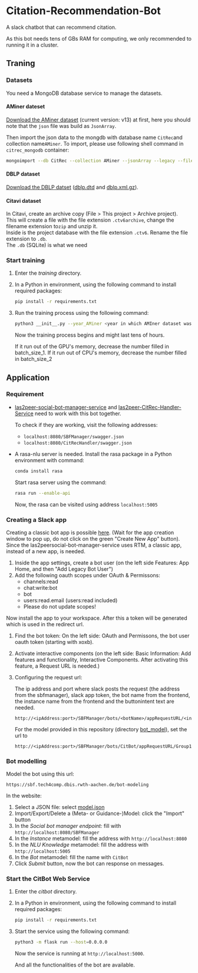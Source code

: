 # Citation-Recommendation-Bot

A slack chatbot that can recommend citation.

As this bot needs tens of GBs RAM for computing, we only recommended to running it in a cluster.

## Traning

### Datasets

You need a MongoDB database service to manage the datasets.

#### AMiner dateset

[Download the AMiner dataset](https://www.aminer.org/citation) (current version: v13) at first, here you should note that the `json` file was build as `JsonArray`.

Then import the json data to the mongdb with database name `CitRec`and collection name`AMiner`.
To import, please use following shell command in `citrec_mongodb` container:

```bash
mongoimport --db CitRec --collection AMiner --jsonArray --legacy --file <path>/dblpv13.json
```

#### DBLP dataset

[Download the DBLP datset](https://dblp.org/xml/) ([dblp.dtd](https://dblp.org/xml/dblp.dtd) and [dblp.xml.gz](https://dblp.org/xml/dblp.xml.gz)).

#### Citavi dataset

In Citavi, create an archive copy (File > This project > Archive project).  
This will create a file with the file extension `.ctv6archive`, change the filename extension to`zip` and unzip it.  
Inside is the project database with the file extension `.ctv6`. Rename the file extension to `.db`.  
The `.db` (SQLite) is what we need

### Start training

1. Enter the *training* directory.

2. In a Python in environment, using the following command to install required packages:

   ```bash
   pip install -r requirements.txt
   ```

3. Run the training process using the following command:

   ```bash
   python3 __init__.py --year_AMiner <year in which AMIner dataset was publised (e.g. 2021)> --dblp_dtd <path to .dtd> --dblp_xml <path to .xml> --citavi_sqlite <path to .db> --server_address <server address of MongoDB, e.g. localhost:27017> --batch_size_1 <defaut as 16> --batch_size_2 <default as 100000>
   ```

   Now the training process begins and might last tens of hours.

   If it run out of the GPU's memory, decrease the number filled in batch_size_1. If it run out of CPU's memory, decrease the number filled in batch_size_2

## Application

### Requirement

- [las2peer-social-bot-manager-service](https://github.com/rwth-acis/las2peer-social-bot-manager-service) and [las2peer-CitRec-Handler-Service](https://github.com/rwth-acis/las2peer-CitRec-Handler-Service) need to work with this bot together.

  To check if they are working, visit the following addresses:

  - `localhost:8080/SBFManager/swagger.json`
  - `localhost:8080/CitRecHandler/swagger.json`

- A rasa-nlu server is needed. Install the rasa package in a Python environment with command:

  ```bash
  conda install rasa
  ```

  Start rasa server using the command:

  ```bash
  rasa run --enable-api
  ```

  Now, the rasa can be visited using address `localhost:5005`

### Creating a Slack app

Creating a classic bot app is possible [here](https://api.slack.com/apps?new_classic_app=1). (Wait for the app creation window to pop up, do not click on the green "Create New App" button). Since the las2peersocial-bot-manager-service uses RTM, a classic app, instead of a new app, is needed. 

1. Inside the app settings, create a bot user (on the left side Features: App Home, and then "Add Legacy Bot User")
3. Add the following oauth scopes under OAuth & Permissons:
   - channels:read
   - chat:write:bot
   - bot
   - users:read.email (users:read included)
   - Please do not update scopes!

Now install the app to your workspace. After this a token will be generated which is used in the redirect url.

1. Find the bot token: On the left side: OAuth and Permissons, the bot user oauth token (starting with xoxb).

2. Activate interactive components (on the left side: Basic Information: Add features and functionality, Interactive Components. After activating this feature, a Request URL is needed.)

3. Configuring the request url:

   The ip address and port where slack posts the request (the address from the sbfmanager), slack app token, the bot name from the frontend, the instance name from the frontend and the buttonintent text are needed. 

   ```url
   http://<ipAddress:port>/SBFManager/bots/<botName>/appRequestURL/<instanceName>/buttonIntent/<token>
   ```

   For the model provided in this repository (directory [bot_model](https://github.com/rwth-acis/Citation-Recommendation-Bot/tree/main/bot_model)), set the url to 

   ```url
   http://<ipAddress:port>/SBFManager/bots/CitBot/appRequestURL/Group1/buttonIntent/<instanceName>/buttonIntent/<token>
   ```

### Bot modelling

Model the bot using this url:

```url
https://sbf.tech4comp.dbis.rwth-aachen.de/bot-modeling
```

In the website:

1. Select a JSON file: select [model.json](https://github.com/rwth-acis/Citation-Recommendation-Bot/blob/main/bot_model/model.json)
2. Import/Export/Delete a (Meta- or Guidance-)Model: click the "Import" button
3. In the *Social bot manager endpoint:* fill with `http://localhost:8080/SBFManager`
4. In the *Instance* metamodel: fill the address with `http://localhost:8080`
5. In the *NLU Knowledge* metamodel: fill the address with `http://localhost:5005`
6. In the *Bot* metamodel: fill the name with `CitBot`
7. Click *Submit* button, now the bot can response on messages.

### Start the CitBot Web Service

1. Enter the *citbot* directory.

2. In a Python in environment, using the following command to install required packages:

   ```bash
   pip install -r requirements.txt
   ```

3. Start the service using the following command:

   ```bash
   python3 -m flask run --host=0.0.0.0
   ```

   Now the service is running at `http://localhost:5000`.

   And all the functionalities of the bot are available. 
